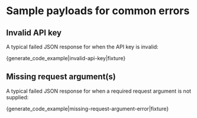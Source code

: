 # Sample payloads for common errors

## Invalid API key

A typical failed JSON response for when the API key is invalid:

{generate_code_example|invalid-api-key|fixture}

## Missing request argument(s)

A typical failed JSON response for when a required request argument
is not supplied:

{generate_code_example|missing-request-argument-error|fixture}
